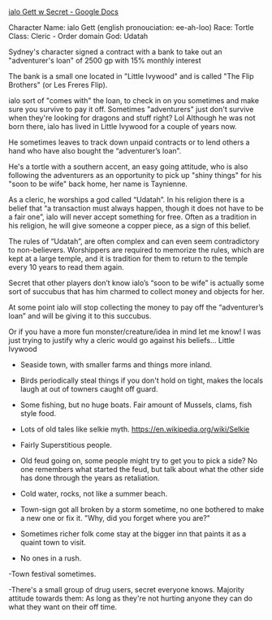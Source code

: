 [ialo Gett w Secret - Google Docs](https://docs.google.com/document/d/1Mq5fY0mRsnftF9V3CHocQAiaYtvYMYjryNN4ulGj3z4/edit#heading=h.c4s5a8bgm9z2)

Character
Name: ialo Gett  (english pronouciation: ee-ah-loo)
Race: Tortle
Class: Cleric - Order domain
God: Udatah

Sydney's character signed a contract with a bank to take out an "adventurer's loan" of 2500 gp with 15% monthly interest

The bank is a small one located in "Little Ivywood" and is called "The Flip Brothers" (or Les Freres Flip).

ialo sort of "comes with" the loan, to check in on you sometimes and make sure you survive to pay it off. Sometimes "adventurers" just don't survive when they're looking for dragons and stuff right? Lol Although he was not born there, ialo has lived in Little Ivywood for a couple of years now.

He sometimes leaves to track down unpaid contracts or to lend others a hand who have also bought the “adventurer’s loan”.

He's a tortle with a southern accent, an easy going attitude, who is also following the adventurers as an opportunity to pick up "shiny things" for his "soon to be wife" back home, her name is Taynienne.

As a cleric, he worships a god called “Udatah”. In his religion there is a belief that “a transaction must always happen, though it does not have to be a fair one”, ialo will never accept something for free. Often as a tradition in his religion, he will give someone a copper piece, as a sign of this belief.

The rules of “Udatah”, are often complex and can even seem contradictory to non-believers. Worshippers are required to memorize the rules, which are kept at a large temple, and it is tradition for them to return to the temple every 10 years to read them again.




Secret that other players don’t know
ialo’s “soon to be wife” is actually some sort of succubus that has him charmed to collect money and objects for her. 

At some point ialo will stop collecting the money to pay off the “adventurer’s loan” and will be giving it to this succubus.

Or if you have a more fun monster/creature/idea in mind let me know! I was just trying to justify why a cleric would go against his beliefs…
Little Ivywood
- Seaside town, with smaller farms and things more inland. 

- Birds periodically steal things if you don't hold on tight, makes the locals laugh at out of towners caught off guard.

- Some fishing, but no huge boats. Fair amount of Mussels, clams, fish style food.

- Lots of old tales like selkie myth. 
https://en.wikipedia.org/wiki/Selkie

- Fairly Superstitious people.

- Old feud going on, some people might try to get you to pick a side? No one remembers what started the feud, but talk about what the other side has done through the years as retaliation.

- Cold water, rocks, not like a summer beach.

- Town-sign got all broken by a storm sometime, no one bothered to make a new one or fix it. "Why, did you forget where you are?"

- Sometimes richer folk come stay at the bigger inn that paints it as a quaint town to visit.

- No ones in a rush.

-Town festival sometimes.

-There's a small group of drug users, secret everyone knows. Majority attitude towards them: As long as they're not hurting anyone they can do what they want on their off time.

